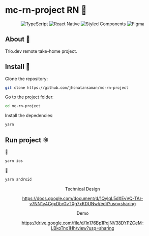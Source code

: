 # mc-rn-project RN 📱

<p align="center">
<img alt="TypeScript" src="https://img.shields.io/badge/typescript%20-%23007ACC.svg?&style=for-the-badge&logo=typescript&logoColor=white"/>
<img alt="React Native" src="https://img.shields.io/badge/react_native%20-%2320232a.svg?&style=for-the-badge&logo=react&logoColor=%2361DAFB"/>
<img alt="Styled Components" src="https://img.shields.io/badge/styled--components-DB7093?style=for-the-badge&logo=styled-components&logoColor=white"/>
<img alt="Figma" src="https://img.shields.io/badge/figma%20-%23F24E1E.svg?&style=for-the-badge&logo=figma&logoColor=white"/>
</p>

## About 📖

Trio.dev remote take-home project.

## Install 🚀

Clone the repository:

```sh
git clone https://github.com/jhonatansaman/mc-rn-project
```

Go to the project folder:

```sh
cd mc-rn-project
```

Install the depedencies:

```sh
yarn
```

## Run project ⚛️

🍎

```sh
yarn ios

```

🤖

```sh
yarn android

```

<div align="center">

Technical Design

https://docs.google.com/document/d/1QylqL5dXEvVQ-TAr-v7NN1y4CgxDbrGvTXg7xKDUNwI/edit?usp=sharing

Demo

https://drive.google.com/file/d/1n176Bp1PojNV38DYPZCeM-LBkoTnx1Hh/view?usp=sharing

</div>

